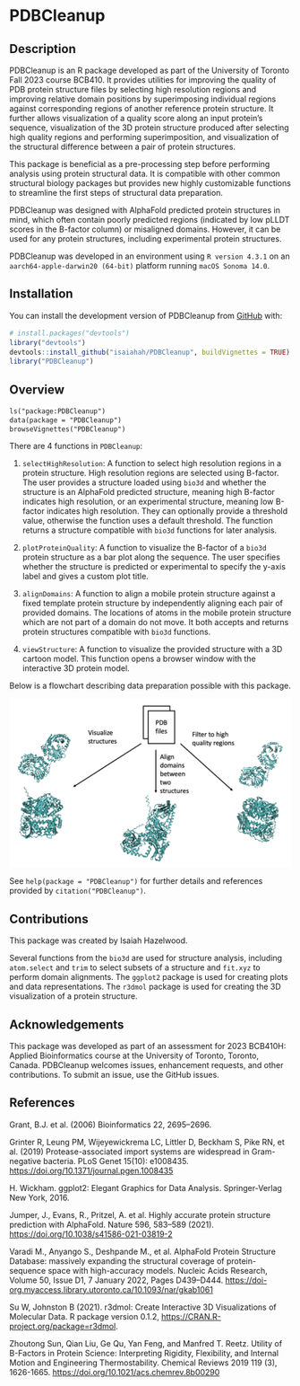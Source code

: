 
# PDBCleanup

## Description

PDBCleanup is an R package developed as part of the University of
Toronto Fall 2023 course BCB410. It provides utilities for improving the
quality of PDB protein structure files by selecting high resolution
regions and improving relative domain positions by superimposing
individual regions against corresponding regions of another reference
protein structure. It further allows visualization of a quality score
along an input protein’s sequence, visualization of the 3D protein
structure produced after selecting high quality regions and performing
superimposition, and visualization of the structural difference between
a pair of protein structures.

This package is beneficial as a pre-processing step before performing
analysis using protein structural data. It is compatible with other
common structural biology packages but provides new highly customizable
functions to streamline the first steps of structural data preparation.

PDBCleanup was designed with AlphaFold predicted protein structures in
mind, which often contain poorly predicted regions (indicated by low
pLLDT scores in the B-factor column) or misaligned domains. However, it
can be used for any protein structures, including experimental protein
structures.

PDBCleanup was developed in an environment using `R version 4.3.1` on an
`aarch64-apple-darwin20 (64-bit)` platform running `macOS Sonoma 14.0`.

## Installation

You can install the development version of PDBCleanup from
[GitHub](https://github.com/) with:

``` r
# install.packages("devtools")
library("devtools")
devtools::install_github("isaiahah/PDBCleanup", buildVignettes = TRUE)
library("PDBCleanup")
```

## Overview

    ls("package:PDBCleanup")
    data(package = "PDBCleanup") 
    browseVignettes("PDBCleanup")

There are 4 functions in `PDBCleanup`:

1.  `selectHighResolution`: A function to select high resolution regions
    in a protein structure. High resolution regions are selected using
    B-factor. The user provides a structure loaded using `bio3d` and
    whether the structure is an AlphaFold predicted structure, meaning
    high B-factor indicates high resolution, or an experimental
    structure, meaning low B-factor indicates high resolution. They can
    optionally provide a threshold value, otherwise the function uses a
    default threshold. The function returns a structure compatible with
    `bio3d` functions for later analysis.

2.  `plotProteinQuality`: A function to visualize the B-factor of a
    `bio3d` protein structure as a bar plot along the sequence. The user
    specifies whether the structure is predicted or experimental to
    specify the y-axis label and gives a custom plot title.

3.  `alignDomains`: A function to align a mobile protein structure
    against a fixed template protein structure by independently aligning
    each pair of provided domains. The locations of atoms in the mobile
    protein structure which are not part of a domain do not move. It
    both accepts and returns protein structures compatible with `bio3d`
    functions.

4.  `viewStructure`: A function to visualize the provided structure with
    a 3D cartoon model. This function opens a browser window with the
    interactive 3D protein model.

Below is a flowchart describing data preparation possible with this
package.

![](./inst/extdata/USAGES.png)

See `help(package = "PDBCleanup")` for further details and references
provided by `citation("PDBCleanup")`.

## Contributions

This package was created by Isaiah Hazelwood.

Several functions from the `bio3d` are used for structure analysis,
including `atom.select` and `trim` to select subsets of a structure and
`fit.xyz` to perform domain alignments. The `ggplot2` package is used
for creating plots and data representations. The `r3dmol` package is
used for creating the 3D visualization of a protein structure.

## Acknowledgements

This package was developed as part of an assessment for 2023 BCB410H:
Applied Bioinformatics course at the University of Toronto, Toronto,
Canada. PDBCleanup welcomes issues, enhancement requests, and other
contributions. To submit an issue, use the GitHub issues.

## References

Grant, B.J. et al. (2006) Bioinformatics 22, 2695–2696.

Grinter R, Leung PM, Wijeyewickrema LC, Littler D, Beckham S, Pike RN,
et al. (2019) Protease-associated import systems are widespread in
Gram-negative bacteria. PLoS Genet 15(10): e1008435.
<https://doi.org/10.1371/journal.pgen.1008435>

H. Wickham. ggplot2: Elegant Graphics for Data Analysis. Springer-Verlag
New York, 2016.

Jumper, J., Evans, R., Pritzel, A. et al. Highly accurate protein
structure prediction with AlphaFold. Nature 596, 583–589 (2021).
<https://doi.org/10.1038/s41586-021-03819-2>

Varadi M., Anyango S., Deshpande M., et al. AlphaFold Protein Structure
Database: massively expanding the structural coverage of
protein-sequence space with high-accuracy models. Nucleic Acids
Research, Volume 50, Issue D1, 7 January 2022, Pages D439–D444.
<https://doi-org.myaccess.library.utoronto.ca/10.1093/nar/gkab1061>

Su W, Johnston B (2021). r3dmol: Create Interactive 3D Visualizations of
Molecular Data. R package version 0.1.2,
<https://CRAN.R-project.org/package=r3dmol>.

Zhoutong Sun, Qian Liu, Ge Qu, Yan Feng, and Manfred T. Reetz. Utility
of B-Factors in Protein Science: Interpreting Rigidity, Flexibility, and
Internal Motion and Engineering Thermostability. Chemical Reviews 2019
119 (3), 1626-1665. <https://doi.org/10.1021/acs.chemrev.8b00290>
